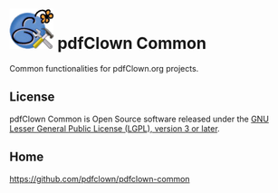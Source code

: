 # ![logo](src/main/javadoc/jada/attach/common/resources/images/logo.png) pdfClown Common

Common functionalities for pdfClown.org projects.

## License

pdfClown Common is Open Source software released under the [GNU Lesser General Public License (LGPL), version 3 or later](LICENSE.md).

## Home

<https://github.com/pdfclown/pdfclown-common>